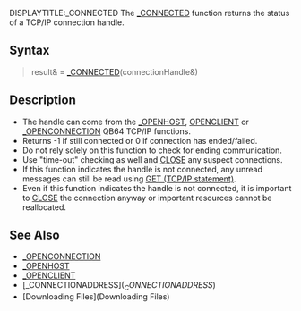 DISPLAYTITLE:_CONNECTED
The [_CONNECTED](_CONNECTED) function returns the status of a TCP/IP connection handle.


## Syntax

> result& = [_CONNECTED](_CONNECTED)(connectionHandle&)


## Description

* The handle can come from the [_OPENHOST](_OPENHOST), [OPENCLIENT](OPENCLIENT) or [_OPENCONNECTION](_OPENCONNECTION) QB64 TCP/IP functions.
* Returns -1 if still connected or 0 if connection has ended/failed. 
* Do not rely solely on this function to check for ending communication.
* Use "time-out" checking as well and [CLOSE](CLOSE) any suspect connections.
* If this function indicates the handle is not connected, any unread messages can still be read using [GET (TCP/IP statement)](GET (TCP/IP statement)).
* Even if this function indicates the handle is not connected, it is important to [CLOSE](CLOSE) the connection anyway or important resources cannot be reallocated. 

## See Also

* [_OPENCONNECTION](_OPENCONNECTION)
* [_OPENHOST](_OPENHOST)
* [_OPENCLIENT](_OPENCLIENT)
* [_CONNECTIONADDRESS$](_CONNECTIONADDRESS$)
* [Downloading Files](Downloading Files)




